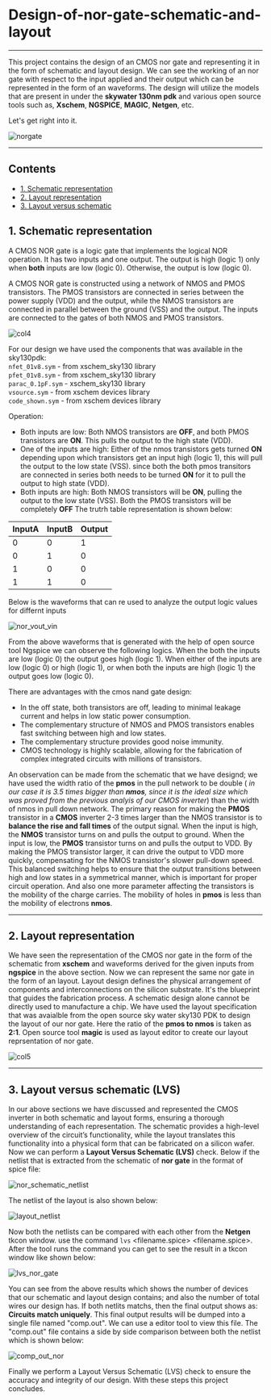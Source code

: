 # Design-of-nor-gate-schematic-and-layout
---
This project contains the design of an CMOS nor gate and representing it in the form of schematic and layout design. We can see the working of an nor gate with respect to the input applied and their output which can be represented in the form of an waveforms. The design will utilize the models that are present in under the __skywater 130nm pdk__ and various open source tools such as, __Xschem__, __NGSPICE__, __MAGIC__, __Netgen__, etc.

Let's get right into it.

![norgate](https://github.com/user-attachments/assets/abd3ce4e-f494-49e2-bf3e-906f86f372b7)

---
## Contents
- [1. Schematic representation](#1-Schematic-representation)
- [2. Layout representation](#2-Layout-representation)
- [3. Layout versus schematic](#3-Layout-versus-schematic)

## 1. Schematic representation

A CMOS NOR gate is a logic gate that implements the logical NOR operation. It has two inputs and one output. The output is high (logic 1) only when **both** inputs are low (logic 0). Otherwise, the output is low (logic 0).

A CMOS NOR gate is constructed using a network of NMOS and PMOS transistors. The PMOS transistors are connected in series between the power supply (VDD) and the output, while the NMOS transistors are connected in parallel between the ground (VSS) and the output. The inputs are connected to the gates of both NMOS and PMOS transistors.

![col4](https://github.com/user-attachments/assets/52d6ba22-799c-4044-8b4c-bfbaeae362cf)

For our design we have used the components that was available in the sky130pdk:<br>
```nfet_01v8.sym``` - from xschem_sky130 library<br>
```pfet_01v8.sym``` - from xschem_sky130 library<br>
```parac_0.1pF.sym``` - xschem_sky130 library<br>
```vsource.sym``` - from xschem devices library<br>
```code_shown.sym``` - from xschem devices library<br>

Operation:
* Both inputs are low: Both NMOS transistors are **OFF**, and both PMOS transistors are **ON**. This pulls the output to the high state (VDD).
* One of the inputs are high: Either of the nmos transistors gets turned **ON** depending upon which transistors get an input high (logic 1), this will pull the output to the low state (VSS). since both the both pmos transitors are connected in series both needs to be turned **ON** for it to pull the output to high state (VDD). 
* Both inputs are high: Both NMOS transistors will be **ON**, pulling the output to the low state (VSS). Both the PMOS transistors will be completely **OFF**
The trutrh table representation is shown below:

| InputA  | InputB | Output | 
|---------|------- | ------ |
|    0    |    0   |    1   | 
|    0    |    1   |    0   |
|    1    |    0   |    0   |
|    1    |    1   |    0   |

Below is the waveforms that can re used to analyze the output logic values for differnt inputs

![nor_vout_vin](https://github.com/user-attachments/assets/74a29590-3bbd-4300-8678-91385386f5f6)

From the above waveforms that is generated with the help of open source tool Ngspice we can observe the following logics. When the both the inputs are low (logic 0) the output goes high (logic 1). When either of the inputs are low (logic 0) or high (logic 1), or when both the inputs are high (logic 1) the output goes low (logic 0).

There are advantages with the cmos nand gate design:
* In the off state, both transistors are off, leading to minimal leakage current and helps in low static power consumption.
* The complementary structure of NMOS and PMOS transistors enables fast switching between high and low states.
* The complementary structure provides good noise immunity.
* CMOS technology is highly scalable, allowing for the fabrication of complex integrated circuits with millions of transistors.

An observation can be made from the schematic that we have designd; we have used the width ratio of the **pmos** in the pull network to be double ( _in our case it is 3.5 times bigger than **nmos**, since it is the ideal size which was proved from the previous analyis of our CMOS inverter_) than the width of nmos in pull down network. The primary reason for making the **PMOS** transistor in a **CMOS** inverter 2-3 times larger than the NMOS transistor is to **balance the rise and fall times** of the output signal.
When the input is high, the **NMOS** transistor turns on and pulls the output to ground. When the input is low, the **PMOS** transistor turns on and pulls the output to VDD. By making the PMOS transistor larger, it can drive the output to VDD more quickly, compensating for the NMOS transistor's slower pull-down speed. This balanced switching helps to ensure that the output transitions between high and low states in a symmetrical manner, which is important for proper circuit operation. And also one more parameter affecting the transistors is the mobility of the charge carries. The mobility of holes in **pmos** is less than the mobility of electrons **nmos**.

---

## 2. Layout representation

We have seen the representation of the CMOS nor gate in the form of the schematic from **xschem** and waveforms derived for the given inputs from **ngspice** in the above section. Now we can represent the same nor gate in the form of an layout. Layout design defines the physical arrangement of components and interconnections on the silicon substrate. It's the blueprint that guides the fabrication process. A schematic design alone cannot be directly used to manufacture a chip.
We have used the layout specification that was avaialble from the open source sky water sky130 PDK to design the layout of our nor gate. Here the ratio of the **pmos to nmos** is taken as **2:1**. Open source tool **magic** is used as layout editor to create our layout reprsentation of nor gate.

![col5](https://github.com/user-attachments/assets/06aa72a8-a4a2-4c1a-bbee-46694a878e67)

---

## 3. Layout versus schematic (LVS)

In our above sections we have discussed and represented the CMOS inverter in both schematic and layout forms, ensuring a thorough understanding of each representation. The schematic provides a high-level overview of the circuit’s functionality, while the layout translates this functionality into a physical form that can be fabricated on a silicon wafer. Now we can perform a **Layout Versus Schematic (LVS)** check. 
Below if the netlist that is extracted from the schematic of **nor gate** in the format of spice file:

![nor_schematic_netlist](https://github.com/user-attachments/assets/55c4001c-0687-407b-b921-e577753e6e2d)

The netlist of the layout is also shown below:

![layout_netlist](https://github.com/user-attachments/assets/0b78cfc9-2b71-4831-8c7c-d6c6e320d626)

Now both the netlists can be compared with each other from the **Netgen** tkcon window. use the command ```lvs``` <filename.spice> <filename.spice>. 
After the tool runs the command you can get to see the result in a tkcon window like shown below:

![lvs_nor_gate](https://github.com/user-attachments/assets/a35debcf-7306-4a59-9305-3910360df7aa)

You can see from the above results which shows the number of devices that our schematic and layout design contains; and also the number of total wires our design has. If both netlits matchs, then the final output shows as: **Circuits match uniquely**. This final output results will be dumped into a single file named "comp.out". We can use a editor tool to view this file. The "comp.out" file contains a side by side comparison between both the netlist which is shown below:

![comp_out_nor](https://github.com/user-attachments/assets/b0e4e4f4-5af5-4220-825a-c3532cab2993)

Finally we perform a Layout Versus Schematic (LVS) check to ensure the accuracy and integrity of our design. With these steps this project concludes.
